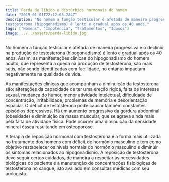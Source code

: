 ```yaml
---
title: Perda de libido e distúrbios hormonais do homem
date: "2019-01-01T22:12:03.284Z"
description: "No homem a função testicular é afetada de maneira progressiva e o declínio na produção de
testosterona (hipogonadismo) é lento e gradual após os 40 anos."
tags: ["Homens", "Impotência", "Tratamentos", "Idosos"]
image: ../../assets/perda-libido.jpg
---
```


No homem a função testicular é afetada de maneira progressiva e o declínio na produção de
testosterona (hipogonadismo) é lento e gradual após os 40 anos. Assim, as manifestações
clínicas do hipogonadismo do homem adulto, que representa a queda na produção de
testosterona, são mais sutis, não sendo identificadas com facilidade, no entanto impactam
negativamente na qualidade de vida.

As manifestações clínicas que acompanham a diminuição da testosterona são: alterações da
capacidade de ter uma ereção rígida, falta de interesse sexual, mudança do humor, menor
atividade intelectual, dificuldade de concentração, irritabilidade, problemas de memória e
desorientação espacial. O déficit de testosterona pode causar também constantes episódios
depressivos. Há um aumento progressivo da gordura abdominal (obesidade) e diminuição da
massa muscular, que se agrava ainda mais pela falta de atividade física. Pode ocorrer uma
diminuição da densidade mineral óssea resultando em osteoporose.

A terapia de reposição hormonal com testosterona é a forma mais utilizada no tratamento dos
homens com déficit de hormônio masculino e tem como objetivo restabelecer os níveis normais do
hormônio masculino e diminuir os sintomas relacionados ao hipogonadismo. A reposição de
testosterona deve seguir certos cuidados, de maneira a respeitar as necessidades biológicas do
paciente e a manutenção de concentrações fisiológicas de testosterona no sangue, isto avaliado
em consultas médicas com seu urologista.
